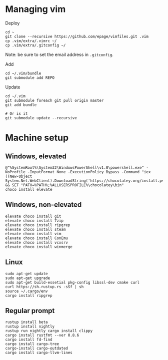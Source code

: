 # Managing vim

Deploy
```
cd ~
git clone --recursive https://github.com/epage/vimfiles.git .vim
cp .vim/extra/.vimrc ~/
cp .vim/extra/.gitconfig ~/
```
Note: be sure to set the email address in `.gitconfig`.

Add
```
cd ~/.vim/bundle
git submodule add REPO
```

Update
```
cd ~/.vim
git submodule foreach git pull origin master
git add bundle

# Or is it
git submodule update --recursive
```

# Machine setup

## Windows, elevated

```
@"%SystemRoot%\System32\WindowsPowerShell\v1.0\powershell.exe" -NoProfile -InputFormat None -ExecutionPolicy Bypass -Command "iex ((New-Object System.Net.WebClient).DownloadString('https://chocolatey.org/install.ps1'))" && SET "PATH=%PATH%;%ALLUSERSPROFILE%\chocolatey\bin"
choco install elevate
```

## Windows, non-elevated

```
elevate choco install git
elevate choco install 7zip
elevate choco install ripgrep
elevate choco install steam
elevate choco install vim
elevate choco install ConEmu
elevate choco install vcxsrv
elevate choco install winmerge
```

## Linux

```
sudo apt-get update
sudo apt-get upgrade
sudo apt-get build-essetial pkg-config libssl-dev cmake curl
curl https://sh.rustup.rs -sSf | sh
source ~/.cargo/env
cargo install ripgrep
```


## Regular prompt

```
rustup install beta
rustup install nightly
rustup run nightly cargo install clippy
cargo install rustfmt --ver 0.8.6
cargo install fd-find
cargo install cargo-tree
cargo-install cargo-outdated
cargo install cargo-llvm-lines
```
